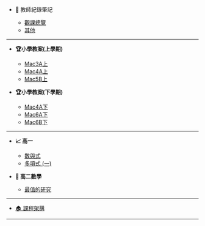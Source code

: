 - 🤗 教師紀錄筆記

    - [觀課總覽](寰宇教師/觀課總覽.md)
    - [其他](寰宇教師/Other.md)

---

- **🏆小學教案(上學期)**

  - [Mac3A上](國小數學/Mac3A.md)
  - [Mac4A上](國小數學/Mac4A.md)
  - [Mac5B上](國小數學/Mac5B.md)

- **🏆小學教案(下學期)**

  - [Mac4A下](國小數學/Mac4A-.md)
  - [Mac6A下](國小數學/Mac6A-.md)
  - [Mac6B下](國小數學/Mac6B-.md)


  <!-- - [四年級](國小數學/四年級數學.md) -->
  <!-- - [五年級](國小數學/五年級數學.md) -->
  <!-- - [六年級](國小數學/六年級數學.md) -->

---

- **📈 高一**

  - [數與式](高中數學/高一/數與式.md)
  - [多項式 (一)](高中數學/高一/多項式一.md)

- **📐 高二數學**

  - [最值的研究](高中數學/高二/最值的研究.md)

<!-- - **📌 國中數學**

  - [📚 架構總覽](國中數學/README.md) -->

---

- [🏠 課程架構](README.md)

<!-- - **📌 小學數學** -->
<!---->
<!--   - [📚 架構總覽](國小數學/README.md) -->
<!---->
<!-- - **📌 高中數學** -->
<!--   - [📚 架構總覽](高中數學/README.md) -->

---

